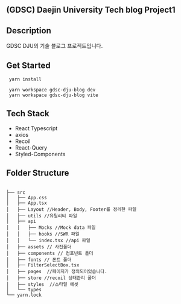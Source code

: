 ## (GDSC) Daejin University Tech blog Project1

## Description

GDSC DJU의 기술 블로그 프로젝트입니다.

## Get Started

```shell
 yarn install
```

```shell
 yarn workspace gdsc-dju-blog dev
 yarn workspace gdsc-dju-blog vite
```

## Tech Stack

- React Typescript
- axios
- Recoil
- React-Query
- Styled-Components

## Folder Structure

```angular2html

├── src
│   ├── App.css
│   ├── App.tsx
│   ├── Layout //Header, Body, Footer를 정리한 파일
│   ├── utils //유틸리티 파일
│   ├── api
│   │   ├── Mocks //Mock data 파일
│   │   ├── hooks //SWR 파일
│   │   └── index.tsx //api 파일
│   ├── assets // 사진폴더
│   ├── components // 컴포넌트 폴더
│   ├── fonts // 폰트 폴더
│   ├── FilterSelectBox.tsx
│   ├── pages  //페이지가 정의되어있습니다.
│   ├── store //recoil 상태관리 폴더
│   ├── styles  //스타일 에셋
│   └── types
└── yarn.lock
```

